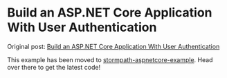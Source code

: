 # Build an ASP.NET Core Application With User Authentication
Original post: [Build an ASP.NET Core Application With User Authentication](https://stormpath.com/blog/asp-net-core-authentication)

This example has been moved to [stormpath-aspnetcore-example](https://github.com/stormpath/stormpath-aspnetcore-example). Head over there to get the latest code!
